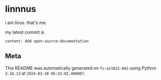 # linnnus

i am linus. that's me.

my latest commit is

```
content: Add open-source-documentation
```

## Meta

This README was automatically generated on `fv-az1022-842` using Python
`3.10.13` at `2024-03-18 05:32:02.496807`.
